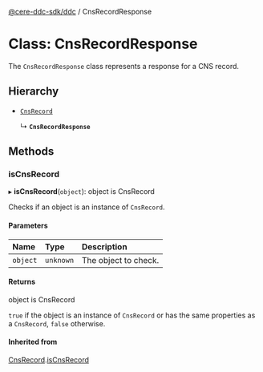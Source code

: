 [@cere-ddc-sdk/ddc](../README.md) / CnsRecordResponse

# Class: CnsRecordResponse

The `CnsRecordResponse` class represents a response for a CNS record.

## Hierarchy

- [`CnsRecord`](CnsRecord.md)

  ↳ **`CnsRecordResponse`**

## Methods

### isCnsRecord

▸ **isCnsRecord**(`object`): object is CnsRecord

Checks if an object is an instance of `CnsRecord`.

#### Parameters

| Name | Type | Description |
| :------ | :------ | :------ |
| `object` | `unknown` | The object to check. |

#### Returns

object is CnsRecord

`true` if the object is an instance of `CnsRecord` or has the same properties as a `CnsRecord`, `false` otherwise.

#### Inherited from

[CnsRecord](CnsRecord.md).[isCnsRecord](CnsRecord.md#iscnsrecord)
